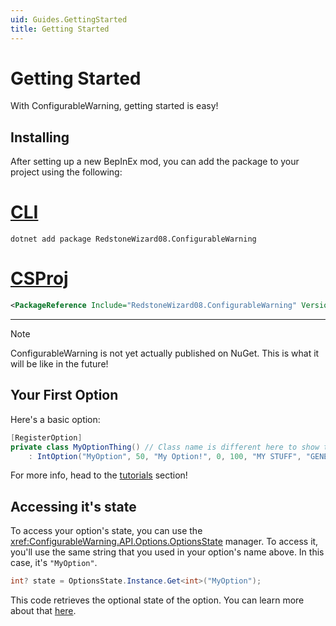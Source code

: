 ```yaml
---
uid: Guides.GettingStarted
title: Getting Started
---
```


# Getting Started

With ConfigurableWarning, getting started is easy!

## Installing

After setting up a new BepInEx mod,
you can add the package to your project using the following:

# [CLI](#tab/cli)

```pwsh
dotnet add package RedstoneWizard08.ConfigurableWarning
```

# [CSProj](#tab/csproj)

```xml
<PackageReference Include="RedstoneWizard08.ConfigurableWarning" Version="1.13.2" IncludeAssets="compile" ExcludeAssets="RUNTIME" />
```

---

> [!NOTE]
> ConfigurableWarning is not yet actually published on NuGet.
> This is what it will be like in the future!

## Your First Option

Here's a basic option:

```cs
[RegisterOption]
private class MyOptionThing() // Class name is different here to show that it doesn't matter in state
    : IntOption("MyOption", 50, "My Option!", 0, 100, "MY STUFF", "GENERAL");
```

For more info, head to the [tutorials](./tutorials/) section!

## Accessing it's state

To access your option's state, you can use the <xref:ConfigurableWarning.API.Options.OptionsState>
manager. To access it, you'll use the same string that you used in your option's name above.
In this case, it's `"MyOption"`.

```cs
int? state = OptionsState.Instance.Get<int>("MyOption");
```

This code retrieves the optional state of the option. You can learn more about that
[here](../tutorials/state.md).
